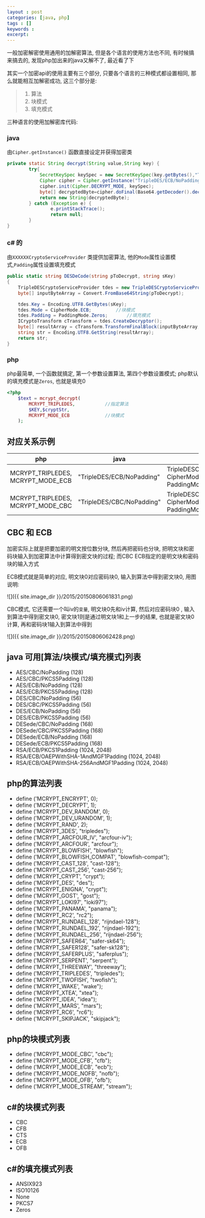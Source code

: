 ```yaml
---
layout : post
categories: [java, php]
tags : []
keywords :
excerpt:
---
```




一般加密解密使用通用的加解密算法, 但是各个语言的使用方法也不同, 有时候搞来搞去的, 发现php加出来的java又解不了, 最近看了下

其实一个加密api的使用主要有三个部分, 只要各个语言的三种模式都设置相同, 那么就能相互加解密成功, 这三个部分是:

> 1. 算法
> 2. 块模式
> 3. 填充模式

三种语言的使用加解密库代码:

### java

由`Cipher.getInstance()` 函数直接设定并获得加密类

```java
private static String decrypt(String value,String key) {
	    try{
    		SecretKeySpec keySpec = new SecretKeySpec(key.getBytes(),"TripleDES");
    		Cipher cipher = Cipher.getInstance("TripleDES/ECB/NoPadding");   //  算法/块模式/填充模式
    		cipher.init(Cipher.DECRYPT_MODE, keySpec);
    		byte[] decryptedByte=cipher.doFinal(Base64.getDecoder().decode(value.getBytes()));
    		return new String(decryptedByte);
    	} catch (Exception e) {
    			e.printStackTrace();
    			return null;
    	}
}
```

### c\#  的

由`XXXXXXCryptoServiceProvider` 类提供加密算法, 他的`Mode`属性设置模式,`Padding`属性设置填充模式

```c#
public static string DESDeCode(string pToDecrypt, string sKey)
{
	TripleDESCryptoServiceProvider tdes = new TripleDESCryptoServiceProvider(); //算法
	byte[] inputByteArray = Convert.FromBase64String(pToDecrypt);

	tdes.Key = Encoding.UTF8.GetBytes(sKey);
	tdes.Mode = CipherMode.ECB;			//块模式
	tdes.Padding = PaddingMode.Zeros;		//填充模式
	ICryptoTransform cTransform = tdes.CreateDecryptor();
	byte[] resultArray = cTransform.TransformFinalBlock(inputByteArray, 0, inputByteArray.Length);
	string str = Encoding.UTF8.GetString(resultArray);
	return str;
}
```

### php
php最简单, 一个函数就搞定, 第一个参数设置算法, 第四个参数设置模式;  php默认的填充模式是`Zeros`, 也就是填充0

```php
<?php
	$text = mcrypt_decrypt(
		MCRYPT_TRIPLEDES,			//指定算法
		$KEY,$cryptStr,
		MCRYPT_MODE_ECB				//块模式
	);
```

## 对应关系示例

|php|java|c#|
|---|---|---|
| MCRYPT_TRIPLEDES, MCRYPT_MODE_ECB| "TripleDES/ECB/NoPadding" | TripleDESCryptoServiceProvider, CipherMode.ECB, PaddingMode.Zeros|
| MCRYPT_TRIPLEDES, MCRYPT_MODE_CBC| "TripleDES/CBC/NoPadding" | TripleDESCryptoServiceProvider, CipherMode.CBC, PaddingMode.Zeros|


## CBC 和 ECB

加密实际上就是把要加密的明文按位数分块, 然后再把密码也分块, 把明文块和密码块输入到加密算法中计算得到密文块的过程; 而CBC ECB指定的是明文块和密码块的输入方式

ECB模式就是简单的对应, 明文块0对应密码块0, 输入到算法中得到密文块0, 用图说明:

![]({{ site.image_dir }}/2015/20150806061831.png)

CBC模式, 它还需要一个叫iv的`变量`, 明文块0先和iv计算, 然后对应密码块0 , 输入到算法中得到密文块0, 密文块1则是通过明文块1和上一步的结果, 也就是密文块0计算, 再和密码块1输入到算法中得到

![]({{ site.image_dir }}/2015/20150806062428.png)


## java 可用[算法/块模式/填充模式]列表

* AES/CBC/NoPadding (128)
* AES/CBC/PKCS5Padding (128)
* AES/ECB/NoPadding (128)
* AES/ECB/PKCS5Padding (128)
* DES/CBC/NoPadding (56)
* DES/CBC/PKCS5Padding (56)
* DES/ECB/NoPadding (56)
* DES/ECB/PKCS5Padding (56)
* DESede/CBC/NoPadding (168)
* DESede/CBC/PKCS5Padding (168)
* DESede/ECB/NoPadding (168)
* DESede/ECB/PKCS5Padding (168)
* RSA/ECB/PKCS1Padding (1024, 2048)
* RSA/ECB/OAEPWithSHA-1AndMGF1Padding (1024, 2048)
* RSA/ECB/OAEPWithSHA-256AndMGF1Padding (1024, 2048)

## php的算法列表

* define ('MCRYPT_ENCRYPT', 0);
* define ('MCRYPT_DECRYPT', 1);
* define ('MCRYPT_DEV_RANDOM', 0);
* define ('MCRYPT_DEV_URANDOM', 1);
* define ('MCRYPT_RAND', 2);
* define ('MCRYPT_3DES', "tripledes");
* define ('MCRYPT_ARCFOUR_IV', "arcfour-iv");
* define ('MCRYPT_ARCFOUR', "arcfour");
* define ('MCRYPT_BLOWFISH', "blowfish");
* define ('MCRYPT_BLOWFISH_COMPAT', "blowfish-compat");
* define ('MCRYPT_CAST_128', "cast-128");
* define ('MCRYPT_CAST_256', "cast-256");
* define ('MCRYPT_CRYPT', "crypt");
* define ('MCRYPT_DES', "des");
* define ('MCRYPT_ENIGNA', "crypt");
* define ('MCRYPT_GOST', "gost");
* define ('MCRYPT_LOKI97', "loki97");
* define ('MCRYPT_PANAMA', "panama");
* define ('MCRYPT_RC2', "rc2");
* define ('MCRYPT_RIJNDAEL_128', "rijndael-128");
* define ('MCRYPT_RIJNDAEL_192', "rijndael-192");
* define ('MCRYPT_RIJNDAEL_256', "rijndael-256");
* define ('MCRYPT_SAFER64', "safer-sk64");
* define ('MCRYPT_SAFER128', "safer-sk128");
* define ('MCRYPT_SAFERPLUS', "saferplus");
* define ('MCRYPT_SERPENT', "serpent");
* define ('MCRYPT_THREEWAY', "threeway");
* define ('MCRYPT_TRIPLEDES', "tripledes");
* define ('MCRYPT_TWOFISH', "twofish");
* define ('MCRYPT_WAKE', "wake");
* define ('MCRYPT_XTEA', "xtea");
* define ('MCRYPT_IDEA', "idea");
* define ('MCRYPT_MARS', "mars");
* define ('MCRYPT_RC6', "rc6");
* define ('MCRYPT_SKIPJACK', "skipjack");


## php的块模式列表

* define ('MCRYPT_MODE_CBC', "cbc");
* define ('MCRYPT_MODE_CFB', "cfb");
* define ('MCRYPT_MODE_ECB', "ecb");
* define ('MCRYPT_MODE_NOFB', "nofb");
* define ('MCRYPT_MODE_OFB', "ofb");
* define ('MCRYPT_MODE_STREAM', "stream");

## c\#的块模式列表

* CBC
* CFB
* CTS
* ECB
* OFB

## c\#的填充模式列表

* ANSIX923
* ISO10126
* None
* PKCS7
* Zeros
